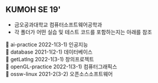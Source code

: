 ## KUMOH SE 19'
- 금오공과대학교 컴퓨터소프트웨어공학과
- 각 폴더가 어떤 실습 및 테스트 코드를 포함하는지는 아래를 참조

📖 ai-practice		2022-1(3-1) 인공지능\
📖 database		2021-1(2-1) 데이터베이스\
📖 getLatlng		2022-1(3-1) 창의프로젝트\
📖 openGL-practice	2022-1(3-1) 컴퓨터그래픽스\
📖 ossw-linux		2021-2(3-2) 오픈소스소프트웨어

